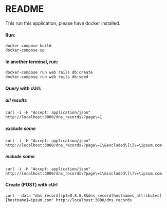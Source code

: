 # README

This run this application, please have docker installed.

#### Run:

```
docker-compose build
docker-compose up
```

#### In another terminal, run:

```
docker-compose run web rails db:create
docker-compose run web rails db:seed
```


#### Query with cUrl:

##### all results
```
curl -i -H "Accept: application/json" http://localhost:3000/dns_records\?page\=1
```

##### exclude some
```
curl -i -H "Accept: application/json" http://localhost:3000/dns_records\?page\=1\&excluded\[\]\=\ipsum.com
```

##### include some
```
curl -i -H "Accept: application/json" http://localhost:3000/dns_records\?page\=1\&included\[\]\=\ipsum.com
```

#### Create (POST) with cUrl
```
curl --data "dns_record[ip]=8.8.8.8&dns_record[hostnames_attributes][hostname]=ipsum.com" http://localhost:3000/dns_records
```
